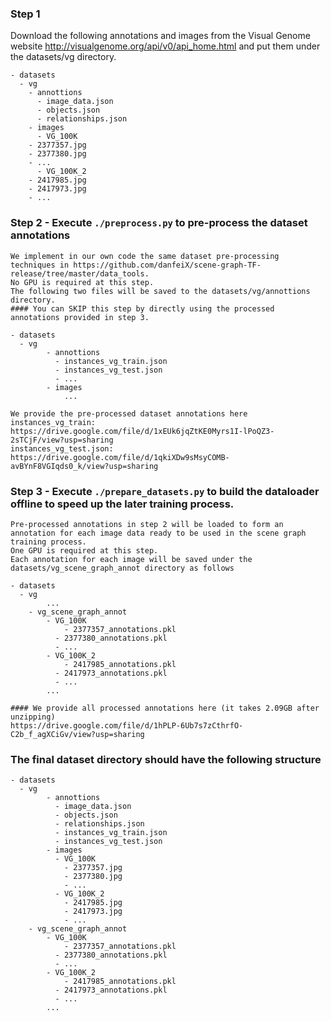 ### Step 1
Download the following annotations and images from the Visual Genome website http://visualgenome.org/api/v0/api_home.html and put them under the datasets/vg directory.

	- datasets
	  - vg
	    - annottions
	      - image_data.json
	      - objects.json
	      - relationships.json
	    - images
	      - VG_100K
		- 2377357.jpg
		- 2377380.jpg
		- ...
	      - VG_100K_2
		- 2417985.jpg
		- 2417973.jpg
		- ...

### Step 2 - Execute ```./preprocess.py``` to pre-process the dataset annotations
	We implement in our own code the same dataset pre-processing techniques in https://github.com/danfeiX/scene-graph-TF-release/tree/master/data_tools.
	No GPU is required at this step.
	The following two files will be saved to the datasets/vg/annottions directory.
	#### You can SKIP this step by directly using the processed annotations provided in step 3.

	- datasets
	  - vg
			- annottions
			  - instances_vg_train.json
			  - instances_vg_test.json
			  - ...
			- images
				...

	We provide the pre-processed dataset annotations here
	instances_vg_train: https://drive.google.com/file/d/1xEUk6jqZtKE0Myrs1I-lPoQZ3-2sTCjF/view?usp=sharing
	instances_vg_test.json: https://drive.google.com/file/d/1qkiXDw9sMsyCOMB-avBYnF8VGIqds0_k/view?usp=sharing


### Step 3 - Execute ```./prepare_datasets.py``` to build the dataloader offline to speed up the later training process.
	Pre-processed annotations in step 2 will be loaded to form an annotation for each image data ready to be used in the scene graph training process.
	One GPU is required at this step.
	Each annotation for each image will be saved under the datasets/vg_scene_graph_annot directory as follows

	- datasets
	  - vg
			...
		- vg_scene_graph_annot
			- VG_100K
				- 2377357_annotations.pkl
			  - 2377380_annotations.pkl
			  - ...
			- VG_100K_2
				- 2417985_annotations.pkl
			  - 2417973_annotations.pkl
			  - ...
			...

	#### We provide all processed annotations here (it takes 2.09GB after unzipping)
	https://drive.google.com/file/d/1hPLP-6Ub7s7zCthrfO-C2b_f_agXCiGv/view?usp=sharing


### The final dataset directory should have the following structure
	- datasets
	  - vg
			- annottions
			  - image_data.json
			  - objects.json
			  - relationships.json
			  - instances_vg_train.json
			  - instances_vg_test.json
			- images
			  - VG_100K
			    - 2377357.jpg
			    - 2377380.jpg
			    - ...
			  - VG_100K_2
			  	- 2417985.jpg
			  	- 2417973.jpg
			  	- ...
		- vg_scene_graph_annot
			- VG_100K
				- 2377357_annotations.pkl
			  - 2377380_annotations.pkl
			  - ...
			- VG_100K_2
				- 2417985_annotations.pkl
			  - 2417973_annotations.pkl
			  - ...
			...




